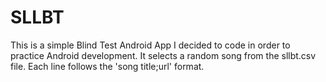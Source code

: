# SLLBT
This is a simple Blind Test Android App I decided to code in order to practice Android development.
It selects a random song from the sllbt.csv file. Each line follows the 'song title;url' format.
